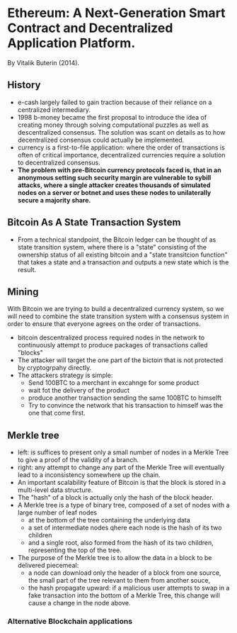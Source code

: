 # Ethereum: A Next-Generation Smart Contract and Decentralized Application Platform.
By Vitalik Buterin (2014).

## History

- e-cash largely failed to gain traction because
of their reliance on a centralized intermediary.
- 1998 b-money became the first proposal to
introduce the idea of creating money through 
solving computational puzzles as well as 
descentralized consensus. The solution was scant on details
as to how decentralized consensus could actually be 
 implemented.
- currency is a first-to-file application:
	where the order of transactions is often
 of critical importance, decentralized currencies 
require a solution to decentralized consensus.
- **The problem with pre-Bitcoin currency protocols 
faced is, that in an anonymous setting
 such security margin are vulnerable to sybill attacks, where a single attacker creates 
thousands of simulated nodes on a server or botnet
 and uses these nodes to unilaterally secure a
 majority share.**

## Bitcoin As A State Transaction System

- From a technical standpoint, the Bitcoin ledger can be thought of as state transition system,
 where there is a "state" consisting of the ownership 
status of all existing bitcoin and a "state transitcion function" 
that takes a state and a transaction and outputs a new 
state which is the result.


## Mining

With Bitcoin we are trying to build a decentralized currency system, so we will need to combine
 the state transition system with a consensus system in order to ensure that everyone agrees on the
 order of transactions.
- bitcoin descentralized process required nodes in the network to continuously attempt to produce packages of transactions called "blocks"
- The attacker will target the one part of the bictoin that is not protected by cryptogrpahy directly.
- The attackers strategy is simple:
	- Send 100BTC to a merchant in excahnge for some product
	- wait fot the delivery of the product
	- produce another transaction sending the same 100BTC to himselft
	- Try to convince the network that his transaction to himself was the one that come first.

## Merkle tree
- left: is suffices to present only a small number of nodes in a Merkle Tree to give a proof of the validity of a branch.
- right: any attempt to change any part of the Merkle Tree will eventually lead to a inconsistency somewhere up the chain.
- An important scalability feature of Bitcoin is that the block is stored in a multi-level data structure.
- The "hash" of a block is actually only the hash of the block header.
- A Merkle tree is a type of binary tree, composed of a set of nodes with a large number of leaf nodes
	- at the bottom of the tree containing the underlying data
	- a set of intermediate nodes qhere each node is the hash of its two children
	- and a single root, also formed from the hash of its two children, representing the top of the tree.
- The purpose of the Merkle tree is to allow the data in a block to be delivered piecemeal:
	- a node can download only the header of a block from one source, the small part of the tree relevant to them from another souce,
	- the hash propagate upward: if a malicious user attempts to swap in a fake transaction into the bottom of a Merkle Tree, this change will cause a change in the node above.

### Alternative Blockchain applications

